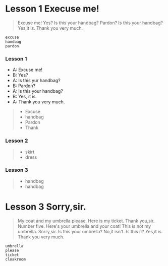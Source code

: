 # Lesson 1 Execuse me!

>Excuse me!
>Yes?
>Is this your handbag?
>Pardon?
>Is this your handbag?
>Yes,it is.
>Thank you very much.

```
excuse
handbag
pardon
```

### Lesson 1

* A: Excuse me!
* B: Yes?
* A: Is this yur handbag?
* B: Pardon?
* A: Is this your handbag?
* B: Yes, it is.
* A: Thank you very much.

> * Excuse
> * handbag
> * Pardon
> * Thank

### Lesson 2

> * skirt 
> * dress

### Lesson 3

> * handbag
> * handbag

# Lesson 3 Sorry,sir.

>My coat and my umbrella please.
>Here is my ticket.
>Thank you,sir.
>Number five.
>Here's your umbrella and your coat!
>This is not my umbrella.
>Sorry,sir.
>Is this your umbrella?
>No,it isn't.
>Is this it?
>Yes,it is.
>Thank you very much.

```
umbrella
please
ticket
cloakroom
```

